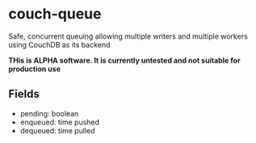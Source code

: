 # couch-queue

Safe, concurrent queuing allowing multiple writers
and multiple workers using CouchDB as its backend

**THis is ALPHA software. It is currently untested and not suitable
for production use**

## Fields
* pending: boolean
* enqueued: time pushed
* dequeued: time pulled
